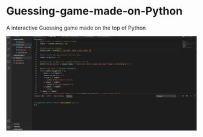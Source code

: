 # Guessing-game-made-on-Python

A interactive Guessing game made on the top of Python

![Python](python.gif)
